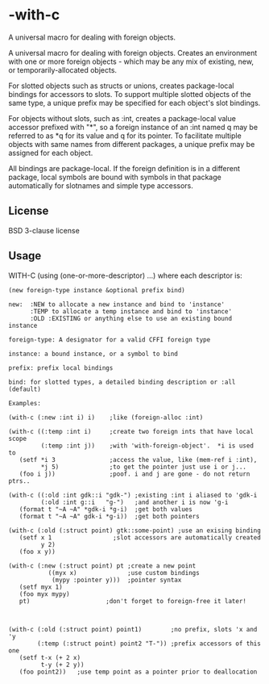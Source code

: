 # -with-c

A universal macro for dealing with foreign objects.

A universal macro for dealing with foreign objects.  Creates an environment with one or more foreign objects - which may be any mix of existing, new, or temporarily-allocated objects.

For slotted objects such as structs or unions, creates package-local bindings for accessors to slots.  To support multiple slotted objects of the same type, a unique prefix may be specified for each object's slot bindings.

For objects without slots, such as :int, creates a package-local value accessor prefixed with "*", so a foreign instance of an :int named q may be referred to as *q for its value and q for its pointer.  To facilitate multiple objects with same names from different packages, a unique prefix may be assigned for each object.

All bindings are package-local.  If the foreign definition is in a different package, local symbols are bound with symbols in that package automatically for slotnames and simple type accessors.

## License

BSD 3-clause license

## Usage

WITH-C   (using (one-or-more-descriptor) ...)    where each descriptor is:

   `(new foreign-type instance &optional prefix bind)`
```
new:  :NEW to allocate a new instance and bind to 'instance'
      :TEMP to allocate a temp instance and bind to 'instance'
      :OLD :EXISTING or anything else to use an existing bound instance

foreign-type: A designator for a valid CFFI foreign type

instance: a bound instance, or a symbol to bind

prefix: prefix local bindings

bind: for slotted types, a detailed binding description or :all (default)

Examples:

(with-c (:new :int i) i)    ;like (foreign-alloc :int)
 
(with-c ((:temp :int i)     ;create two foreign ints that have local scope
         (:temp :int j))    ;with 'with-foreign-object'.  *i is used to
   (setf *i 3               ;access the value, like (mem-ref i :int),
         *j 5)              ;to get the pointer just use i or j...
   (foo i j))               ;poof. i and j are gone - do not return ptrs..

(with-c ((:old :int gdk::i "gdk-") ;existing :int i aliased to 'gdk-i
         (:old :int g::i   "g-")   ;and another i is now 'g-i
   (format t "~A ~A" *gdk-i *g-i)  ;get both values
   (format t "~A ~A" gdk-i *g-i))  ;get both pointers

(with-c (:old (:struct point) gtk::some-point) ;use an exising binding
   (setf x 1                 ;slot accessors are automatically created
         y 2)
   (foo x y))

(with-c (:new (:struct point) pt ;create a new point
           ((myx x)              ;use custom bindings
		    (mypy :pointer y)))  ;pointer syntax
   (setf myx 1)
   (foo myx mypy)
   pt)                     ;don't forget to foreign-free it later!



(with-c (:old (:struct point) point1)        ;no prefix, slots 'x and 'y
        (:temp (:struct point) point2 "T-")) ;prefix accessors of this one
   (setf t-x (+ 2 x)
         t-y (+ 2 y))
   (foo point2))   ;use temp point as a pointer prior to deallocation
   
```
  


